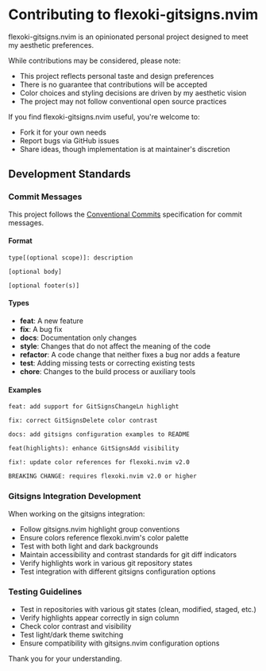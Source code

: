 # Contributing to flexoki-gitsigns.nvim

flexoki-gitsigns.nvim is an opinionated personal project designed to meet my aesthetic preferences.

While contributions may be considered, please note:

- This project reflects personal taste and design preferences
- There is no guarantee that contributions will be accepted
- Color choices and styling decisions are driven by my aesthetic vision
- The project may not follow conventional open source practices

If you find flexoki-gitsigns.nvim useful, you're welcome to:

- Fork it for your own needs
- Report bugs via GitHub issues
- Share ideas, though implementation is at maintainer's discretion

## Development Standards

### Commit Messages

This project follows the [Conventional Commits](https://www.conventionalcommits.org/) specification for commit messages.

#### Format

```
type[(optional scope)]: description

[optional body]

[optional footer(s)]
```

#### Types

- **feat**: A new feature
- **fix**: A bug fix
- **docs**: Documentation only changes
- **style**: Changes that do not affect the meaning of the code
- **refactor**: A code change that neither fixes a bug nor adds a feature
- **test**: Adding missing tests or correcting existing tests
- **chore**: Changes to the build process or auxiliary tools

#### Examples

```
feat: add support for GitSignsChangeLn highlight

fix: correct GitSignsDelete color contrast

docs: add gitsigns configuration examples to README

feat(highlights): enhance GitSignsAdd visibility

fix!: update color references for flexoki.nvim v2.0

BREAKING CHANGE: requires flexoki.nvim v2.0 or higher
```

### Gitsigns Integration Development

When working on the gitsigns integration:

- Follow gitsigns.nvim highlight group conventions
- Ensure colors reference flexoki.nvim's color palette
- Test with both light and dark backgrounds
- Maintain accessibility and contrast standards for git diff indicators
- Verify highlights work in various git repository states
- Test integration with different gitsigns configuration options

### Testing Guidelines

- Test in repositories with various git states (clean, modified, staged, etc.)
- Verify highlights appear correctly in sign column
- Check color contrast and visibility
- Test light/dark theme switching
- Ensure compatibility with gitsigns.nvim configuration options

Thank you for your understanding.